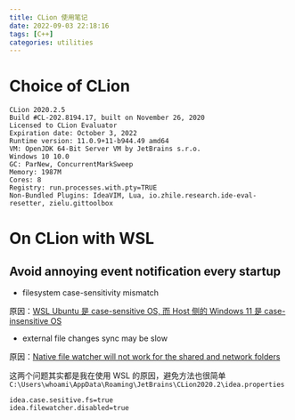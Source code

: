 ```yaml
---
title: CLion 使用笔记
date: 2022-09-03 22:18:16
tags: [C++]
categories: utilities
---
```


# Choice of CLion

<!--more-->

```
CLion 2020.2.5
Build #CL-202.8194.17, built on November 26, 2020
Licensed to CLion Evaluator
Expiration date: October 3, 2022
Runtime version: 11.0.9+11-b944.49 amd64
VM: OpenJDK 64-Bit Server VM by JetBrains s.r.o.
Windows 10 10.0
GC: ParNew, ConcurrentMarkSweep
Memory: 1987M
Cores: 8
Registry: run.processes.with.pty=TRUE
Non-Bundled Plugins: IdeaVIM, Lua, io.zhile.research.ide-eval-resetter, zielu.gittoolbox
```

# On CLion with WSL

## Avoid annoying event notification every startup

- filesystem case-sensitivity mismatch

原因：[WSL Ubuntu 是 case-sensitive OS, 而 Host 侧的 Windows 11 是 case-insensitive OS](https://confluence.jetbrains.com/display/IDEADEV/Filesystem+Case-Sensitivity+Mismatch)

- external file changes sync may be slow

原因：[Native file watcher will not work for the shared and network folders](https://intellij-support.jetbrains.com/hc/en-us/community/posts/115000013130-External-file-changes-sync-may-be-slow)

这两个问题其实都是我在使用 WSL 的原因，避免方法也很简单 `C:\Users\whoami\AppData\Roaming\JetBrains\CLion2020.2\idea.properties`

```
idea.case.sesitive.fs=true
idea.filewatcher.disabled=true
```
